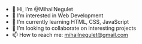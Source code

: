 - 👋 Hi, I’m @MihailNegulet
- 👀 I’m interested in Web Development
- 🌱 I’m currently learning HTML, CSS, JavaScript
- 💞️ I’m looking to collaborate on interesting projects
- 📫 How to reach me: mihailnegulet@gmail.com

<!---
MihailNegulet/MihailNegulet is a ✨ special ✨ repository because its `README.md` (this file) appears on your GitHub profile.
You can click the Preview link to take a look at your changes.
--->
